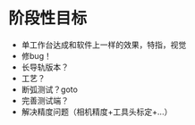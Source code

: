 # 阶段性目标
* 单工作台达成和软件上一样的效果，特指，视觉
* 修bug！
* 长导轨版本？
* 工艺？
* 断弧测试？goto
* 完善测试端？
* 解决精度问题（相机精度+工具头标定+...）

